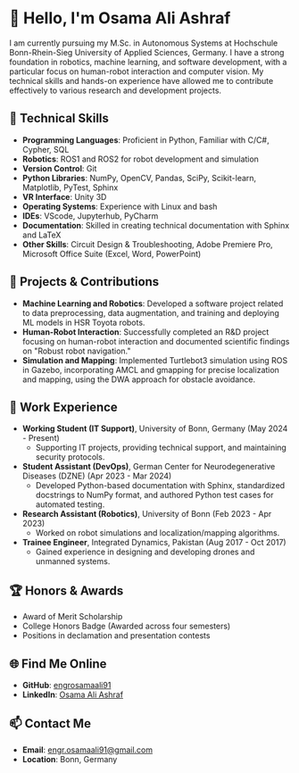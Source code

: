 # 👋 Hello, I'm Osama Ali Ashraf

I am currently pursuing my M.Sc. in Autonomous Systems at Hochschule Bonn-Rhein-Sieg University of Applied Sciences, Germany. I have a strong foundation in robotics, machine learning, and software development, with a particular focus on human-robot interaction and computer vision. My technical skills and hands-on experience have allowed me to contribute effectively to various research and development projects.

## 🔧 Technical Skills
- **Programming Languages**: Proficient in Python, Familiar with C/C#, Cypher, SQL
- **Robotics**: ROS1 and ROS2 for robot development and simulation
- **Version Control**: Git
- **Python Libraries**: NumPy, OpenCV, Pandas, SciPy, Scikit-learn, Matplotlib, PyTest, Sphinx
- **VR Interface**: Unity 3D
- **Operating Systems**: Experience with Linux and bash
- **IDEs**: VScode, Jupyterhub, PyCharm
- **Documentation**: Skilled in creating technical documentation with Sphinx and LaTeX
- **Other Skills**: Circuit Design & Troubleshooting, Adobe Premiere Pro, Microsoft Office Suite (Excel, Word, PowerPoint)

## 🚀 Projects & Contributions
- **Machine Learning and Robotics**: Developed a software project related to data preprocessing, data augmentation, and training and deploying ML models in HSR Toyota robots.
- **Human-Robot Interaction**: Successfully completed an R&D project focusing on human-robot interaction and documented scientific findings on "Robust robot navigation."
- **Simulation and Mapping**: Implemented Turtlebot3 simulation using ROS in Gazebo, incorporating AMCL and gmapping for precise localization and mapping, using the DWA approach for obstacle avoidance.

## 💼 Work Experience
- **Working Student (IT Support)**, University of Bonn, Germany (May 2024 - Present)
  - Supporting IT projects, providing technical support, and maintaining security protocols.
- **Student Assistant (DevOps)**, German Center for Neurodegenerative Diseases (DZNE) (Apr 2023 - Mar 2024)
  - Developed Python-based documentation with Sphinx, standardized docstrings to NumPy format, and authored Python test cases for automated testing.
- **Research Assistant (Robotics)**, University of Bonn (Feb 2023 - Apr 2023)
  - Worked on robot simulations and localization/mapping algorithms.
- **Trainee Engineer**, Integrated Dynamics, Pakistan (Aug 2017 - Oct 2017)
  - Gained experience in designing and developing drones and unmanned systems.

## 🏆 Honors & Awards
- Award of Merit Scholarship
- College Honors Badge (Awarded across four semesters)
- Positions in declamation and presentation contests

## 🌐 Find Me Online
- **GitHub**: [engrosamaali91](https://github.com/engrosamaali91)
- **LinkedIn**: [Osama Ali Ashraf](https://www.linkedin.com/in/osama-ali-ashraf/)

## 📫 Contact Me
- **Email**: [engr.osamaali91@gmail.com](mailto:engr.osamaali91@gmail.com)
- **Location**: Bonn, Germany

